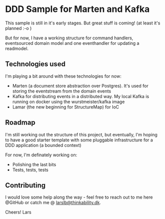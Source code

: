 # DDD Sample for Marten and Kafka
This sample is still in it's early stages. But great stuff is coming! (at least it's planned :-o )

But for now, I have a working structure for command handlers, eventsourced domain model and one eventhandler for updating a readmodel.

## Technologies used
I'm playing a bit around with these technologies for now:
* Marten (a document store abstraction over Postgres). It's used for storing the eventstream from the domain events
* Kafka for distributing events in a distributed way. My local Kafka is running on docker using the wurstmeister/kafka image
* Lamar (the new beginning for StructureMap) for IoC

## Roadmap
I'm still working out the structure of this project, but eventually, I'm hoping to have a good starter template with some pluggable infrastructure for a DDD application (a bounded context)

For now, I'm definately working on:
* Polishing the last bits
* Tests, tests, tests

## Contributing
I would love some help along the way - feel free to reach out to me here @GitHub or catch me @ larslb@thinkability.dk.

Cheers!
Lars
